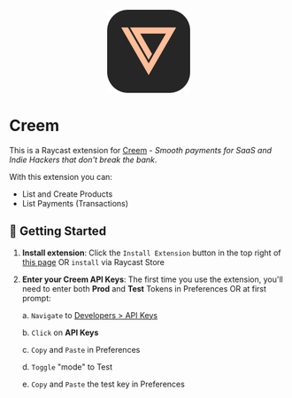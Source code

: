 <p align="center">
    <img src="./assets/extension_icon.png" width="150" height="150" />
</p>


# Creem

This is a Raycast extension for [Creem](https://www.creem.io/) - _Smooth payments for SaaS and Indie Hackers that don't break the bank_.

With this extension you can:

- List and Create Products
- List Payments (Transactions)

## 🚀 Getting Started

1. **Install extension**: Click the `Install Extension` button in the top right of [this page](https://www.raycast.com/xmok/creem) OR `install` via Raycast Store

2. **Enter your Creem API Keys**: The first time you use the extension, you'll need to enter both **Prod** and **Test** Tokens in Preferences OR at first prompt:

    a. `Navigate` to [Developers > API Keys](https://www.creem.io/dashboard/developers)

    b. `Click` on **API Keys**

    c. `Copy` and `Paste` in Preferences

    d. `Toggle` "mode" to Test

    e. `Copy` and `Paste` the test key in Preferences